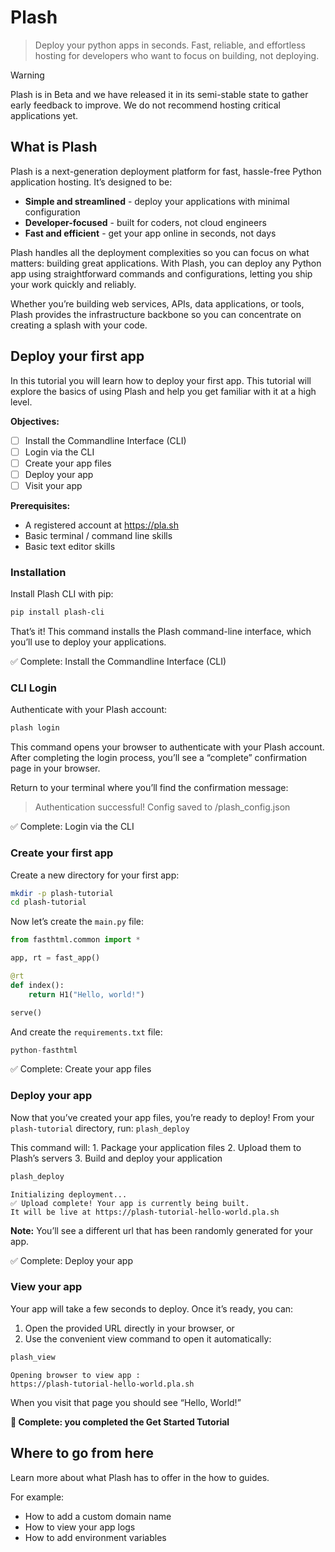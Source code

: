 # Plash


<!-- WARNING: THIS FILE WAS AUTOGENERATED! DO NOT EDIT! -->

> Deploy your python apps in seconds. Fast, reliable, and effortless
> hosting for developers who want to focus on building, not deploying.

> [!WARNING]
>
> Plash is in Beta and we have released it in its semi-stable state to
> gather early feedback to improve. We do not recommend hosting critical
> applications yet.

## What is Plash

Plash is a next-generation deployment platform for fast, hassle-free
Python application hosting. It’s designed to be:

- **Simple and streamlined** - deploy your applications with minimal
  configuration
- **Developer-focused** - built for coders, not cloud engineers
- **Fast and efficient** - get your app online in seconds, not days

Plash handles all the deployment complexities so you can focus on what
matters: building great applications. With Plash, you can deploy any
Python app using straightforward commands and configurations, letting
you ship your work quickly and reliably.

Whether you’re building web services, APIs, data applications, or tools,
Plash provides the infrastructure backbone so you can concentrate on
creating a splash with your code.

## Deploy your first app

In this tutorial you will learn how to deploy your first app. This
tutorial will explore the basics of using Plash and help you get
familiar with it at a high level.

**Objectives:**

- [ ] Install the Commandline Interface (CLI)
- [ ] Login via the CLI
- [ ] Create your app files
- [ ] Deploy your app
- [ ] Visit your app

**Prerequisites:**

- A registered account at https://pla.sh
- Basic terminal / command line skills
- Basic text editor skills

### Installation

Install Plash CLI with pip:

``` sh
pip install plash-cli
```

That’s it! This command installs the Plash command-line interface, which
you’ll use to deploy your applications.

✅ Complete: Install the Commandline Interface (CLI)

### CLI Login

Authenticate with your Plash account:

``` sh
plash login
```

This command opens your browser to authenticate with your Plash account.
After completing the login process, you’ll see a “complete” confirmation
page in your browser.

Return to your terminal where you’ll find the confirmation message:

> Authentication successful! Config saved to
> <your-global-config-path>/plash_config.json

✅ Complete: Login via the CLI

### Create your first app

Create a new directory for your first app:

``` bash
mkdir -p plash-tutorial
cd plash-tutorial
```

Now let’s create the `main.py` file:

``` python
from fasthtml.common import *

app, rt = fast_app()

@rt
def index():
    return H1("Hello, world!")

serve()
```

And create the `requirements.txt` file:

``` python
python-fasthtml
```

✅ Complete: Create your app files

### Deploy your app

Now that you’ve created your app files, you’re ready to deploy! From
your `plash-tutorial` directory, run: `plash_deploy`

This command will: 1. Package your application files 2. Upload them to
Plash’s servers 3. Build and deploy your application

``` bash
plash_deploy
```

    Initializing deployment...
    ✅ Upload complete! Your app is currently being built.
    It will be live at https://plash-tutorial-hello-world.pla.sh

**Note:** You’ll see a different url that has been randomly generated
for your app.

✅ Complete: Deploy your app

### View your app

Your app will take a few seconds to deploy. Once it’s ready, you can:

1.  Open the provided URL directly in your browser, or
2.  Use the convenient view command to open it automatically:

``` bash
plash_view
```

    Opening browser to view app :
    https://plash-tutorial-hello-world.pla.sh

When you visit that page you should see “Hello, World!”

**🎉 Complete: you completed the Get Started Tutorial**

## Where to go from here

Learn more about what Plash has to offer in the how to guides.

For example:

- How to add a custom domain name
- How to view your app logs
- How to add environment variables
